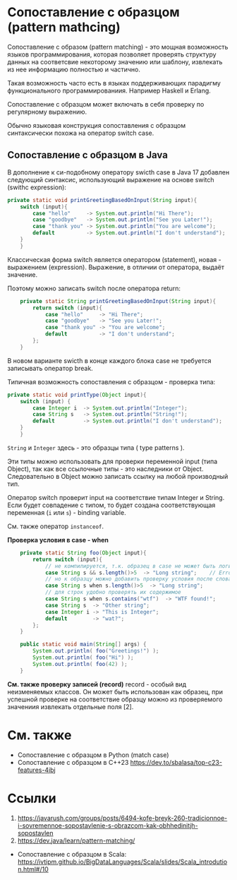 # Сопоставление с образцом (pattern mathcing)

Сопоставление с образом (pattern matching) - это мощная возможность языков программирования, которая позволяет проверять структуру данных на соответсвие некоторому значению или шаблону, извлекать из нее информацию полностью и частично.

Такая возможность часто есть в языках поддерживающих парадигму функционального программированиия. Например Haskell и Erlang.

Сопоставление с образцом может включать в себя проверку по регулярному выражению.

Обычно языковая конструкция сопоставления с образцом синтаксически похожа на оператор switch сase.

## Сопоставление с образцом в Java
В дополнение к си-подобному оператору swicth case в Java 17 добавлен следующий синтаксис, использующий выражение на основе switch (swithc expression):
```java
private static void printGreetingBasedOnInput(String input){
    switch (input){
        case "hello"     -> System.out.println("Hi There");
        case "goodbye"   -> System.out.println("See you Later!");
        case "thank you" -> System.out.println("You are welcome");
        default          -> System.out.println("I don't understand");
    }
    }
 ```
Классическая форма switch является оператором (statement), новая - выражением (expression). Выражение, в отличии от оператора, выдаёт значение.

Поэтому можно записать switch после оператора return: 
```java
    private static String printGreetingBasedOnInput(String input){
        return switch (input){
            case "hello"     -> "Hi There";
            case "goodbye"   -> "See you Later!";
            case "thank you" -> "You are welcome";
            default          -> "I don't understand";
        };
    }
```

В новом варианте swicth в конце каждого блока case не требуется записывать оператор break. 

Типичная возможность сопоставления с образцом - проверка типа:
```java
private static void printType(Object input){
    switch (input) {
        case Integer i  -> System.out.println("Integer");
        case String s   -> System.out.println("String!");
        default         -> System.out.println("I don't understand");
    }
    }
```

`String` и `Integer` здесь - это образцы типа ( type patterns ).

Эти типы можно использовать для проверки переменной input (типа Object), так как все ссылочные типы - это наследники от Object. Следовательно в Object можно записать ссылку на любой производный тип. 

Оператор switch проверит input на соответствие типам Integer и String. Если будет совпадение с типом, то будет создана соответствующая переменная (`i` или `s`) - binding variable.

См. также оператор `instanceof`.


**Проверка условия в case - when**
```java
    private static String foo(Object input){
        return switch (input){
            // не компилируется, т.к. образец в case не может быть логическим выражением
            case String s && s.length()>5  -> "Long string";    // Error!
            // но к образцу можно добавить проверку условия после слова when
            case String s when s.length()>5  -> "Long string";
            // для строк удобно проверять их содержимое
            case String s when s.contains("wtf")  -> "WTF found!";
            case String s  -> "Other string";
            case Integer i -> "This is Integer";
            default        -> "wat?";
        };
    }

    public static void main(String[] args) {
        System.out.println( foo("Greetings!") );
        System.out.println( foo("Hi") );
        System.out.println( foo(42) );
    }
```

**См. также проверку записей (record)**
record - особый вид неизменяемых классов. Он может быть использован как образец, при успешной проверке на соответствие образцу можно из проверяемого значениия извлекать отдельные поля [2].

# См. также
- Сопоставление с образцом в Python (match case)
- Сопоставление с образцом в С++23 https://dev.to/sbalasa/top-c23-features-4ibj

# Ссылки
1. https://javarush.com/groups/posts/6494-kofe-breyk-260-tradicionnoe-i-sovremennoe-sopostavlenie-s-obrazcom-kak-obhhedinitjh-sopostavlen 
2. https://dev.java/learn/pattern-matching/
- Сопоставление с образцом в Scala: https://ivtipm.github.io/BigDataLanguages/Scala/slides/Scala_introdution.html#/10